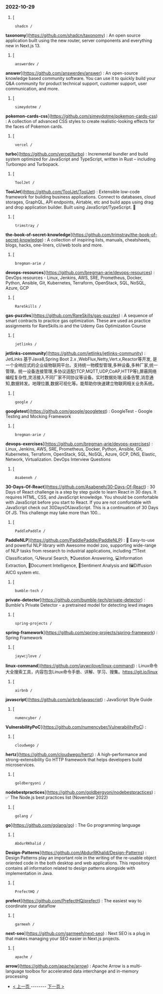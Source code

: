 ### 2022-10-29 
1. [
    

        shadcn /
**taxonomy**](https://github.com/shadcn/taxonomy) : An open source application built using the new router, server components and everything new in Next.js 13.
1. [
    

        answerdev /
**answer**](https://github.com/answerdev/answer) : An open-source knowledge based community software. You can use it to quickly build your Q&A community for product technical support, customer support, user communication, and more.
1. [
    

        simeydotme /
**pokemon-cards-css**](https://github.com/simeydotme/pokemon-cards-css) : A collection of advanced CSS styles to create realistic-looking effects for the faces of Pokemon cards.
1. [
    

        vercel /
**turbo**](https://github.com/vercel/turbo) : Incremental bundler and build system optimized for JavaScript and TypeScript, written in Rust – including Turborepo and Turbopack.
1. [
    

        ToolJet /
**ToolJet**](https://github.com/ToolJet/ToolJet) : Extensible low-code framework for building business applications. Connect to databases, cloud storages, GraphQL, API endpoints, Airtable, etc and build apps using drag and drop application builder. Built using JavaScript/TypeScript. 🚀
1. [
    

        trimstray /
**the-book-of-secret-knowledge**](https://github.com/trimstray/the-book-of-secret-knowledge) : A collection of inspiring lists, manuals, cheatsheets, blogs, hacks, one-liners, cli/web tools and more.
1. [
    

        bregman-arie /
**devops-resources**](https://github.com/bregman-arie/devops-resources) : DevOps resources - Linux, Jenkins, AWS, SRE, Prometheus, Docker, Python, Ansible, Git, Kubernetes, Terraform, OpenStack, SQL, NoSQL, Azure, GCP
1. [
    

        RareSkills /
**gas-puzzles**](https://github.com/RareSkills/gas-puzzles) : A sequence of smart contracts to practice gas optimization. These are used as practice assignments for RareSkills.io and the Udemy Gas Optimization Course
1. [
    

        jetlinks /
**jetlinks-community**](https://github.com/jetlinks/jetlinks-community) : JetLinks 基于Java8,Spring Boot 2.x ,WebFlux,Netty,Vert.x,Reactor等开发, 是一个全响应式的企业级物联网平台。支持统一物模型管理,多种设备,多种厂家,统一管理。统一设备连接管理,多协议适配(TCP,MQTT,UDP,CoAP,HTTP等),屏蔽网络编程复杂性,灵活接入不同厂家不同协议等设备。实时数据处理,设备告警,消息通知,数据转发。地理位置,数据可视化等。能帮助你快速建立物联网相关业务系统。
1. [
    

        google /
**googletest**](https://github.com/google/googletest) : GoogleTest - Google Testing and Mocking Framework
1. [
    

        bregman-arie /
**devops-exercises**](https://github.com/bregman-arie/devops-exercises) : Linux, Jenkins, AWS, SRE, Prometheus, Docker, Python, Ansible, Git, Kubernetes, Terraform, OpenStack, SQL, NoSQL, Azure, GCP, DNS, Elastic, Network, Virtualization. DevOps Interview Questions
1. [
    

        Asabeneh /
**30-Days-Of-React**](https://github.com/Asabeneh/30-Days-Of-React) : 30 Days of React challenge is a step by step guide to learn React in 30 days. It requires HTML, CSS, and JavaScript knowledge. You should be comfortable with JavaScript before you start to React. If you are not comfortable with JavaScript check out 30DaysOfJavaScript. This is a continuation of 30 Days Of JS. This challenge may take more than 100…
1. [
    

        PaddlePaddle /
**PaddleNLP**](https://github.com/PaddlePaddle/PaddleNLP) : 👑 Easy-to-use and powerful NLP library with Awesome model zoo, supporting wide-range of NLP tasks from research to industrial applications, including 🗂Text Classification, 🔍Neural Search, ❓Question Answering, 💻Information Extraction, 📄Document Intelligence, 💌Sentiment Analysis and 🖼Diffusion AICG system etc.
1. [
    

        bumble-tech /
**private-detector**](https://github.com/bumble-tech/private-detector) : Bumble's Private Detector - a pretrained model for detecting lewd images
1. [
    

        spring-projects /
**spring-framework**](https://github.com/spring-projects/spring-framework) : Spring Framework
1. [
    

        jaywcjlove /
**linux-command**](https://github.com/jaywcjlove/linux-command) : Linux命令大全搜索工具，内容包含Linux命令手册、详解、学习、搜集。https://git.io/linux
1. [
    

        airbnb /
**javascript**](https://github.com/airbnb/javascript) : JavaScript Style Guide
1. [
    

        numencyber /
**VulnerabilityPoC**](https://github.com/numencyber/VulnerabilityPoC) : 
1. [
    

        cloudwego /
**hertz**](https://github.com/cloudwego/hertz) : A high-performance and strong-extensibility Go HTTP framework that helps developers build microservices.
1. [
    

        goldbergyoni /
**nodebestpractices**](https://github.com/goldbergyoni/nodebestpractices) : ✅ The Node.js best practices list (November 2022)
1. [
    

        golang /
**go**](https://github.com/golang/go) : The Go programming language
1. [
    

        AbdurRKhalid /
**Design-Patterns**](https://github.com/AbdurRKhalid/Design-Patterns) : Design Patterns play an important role in the writing of the re-usable object oriented code in the both desktop and web applications. This repository contains all information related to design patterns alongside with implementation in Java.
1. [
    

        PrefectHQ /
**prefect**](https://github.com/PrefectHQ/prefect) : The easiest way to coordinate your dataflow
1. [
    

        garmeeh /
**next-seo**](https://github.com/garmeeh/next-seo) : Next SEO is a plug in that makes managing your SEO easier in Next.js projects.
1. [
    

        apache /
**arrow**](https://github.com/apache/arrow) : Apache Arrow is a multi-language toolbox for accelerated data interchange and in-memory processing 

- [ < 上一页 ](https://github.com/able8/github-trending-daily-record/blob/master/2022-10-28.md) -------- [ 下一页 > ](https://github.com/able8/github-trending-daily-record/blob/master/2022-10-30.md)